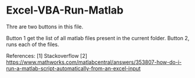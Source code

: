 # Excel-VBA-Run-Matlab


Thre are two buttons in this file.

Button 1 get the list of all matlab files present in the current folder.
Button 2, runs each of the files.

References:
[1] Stackoverflow
[2] https://www.mathworks.com/matlabcentral/answers/353807-how-do-i-run-a-matlab-script-automatically-from-an-excel-input 
